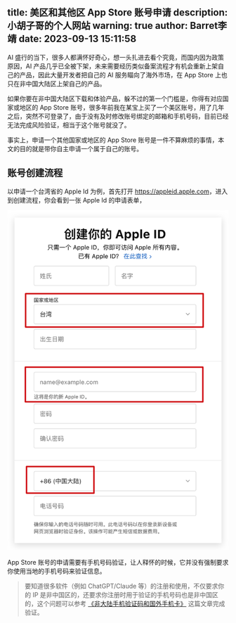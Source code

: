 title: 美区和其他区 App Store 账号申请
description: 小胡子哥的个人网站
warning: true
author: Barret李靖
date: 2023-09-13 15:11:58
---
AI 盛行的当下，很多人都满怀好奇心，想一头扎进去看个究竟，而国内因为政策原因，AI 产品几乎已全被下架，未来需要经历类似备案流程才有机会重新上架自己的产品，因此大量开发者把自己的 AI 服务瞄向了海外市场，在 App Store 上也只在非中国大陆区上架自己的产品。

如果你要在非中国大陆区下载和体验产品，躲不过的第一个门槛是，你得有对应国家或地区的 App Store 账号，很多年前我在某宝上买了一个美区账号，用了几年之后，突然不可登录了，由于没有及时修改账号绑定的邮箱和手机号码，目前已经无法完成风险验证，相当于这个账号就没了。

事实上，申请一个其他国家或地区的 App Store 账号是一件不算麻烦的事情，本文的目的就是带你自主申请一个属于自己的账号。

## 账号创建流程

以申请一个台湾省的 Apple Id 为例，首先打开 <https://appleid.apple.com>，进入到创建流程，你会看到一张 Apple Id 的申请表单，

![Apple ID Create Form](../blogimgs/2023/09/13/apple-id-create-form.png)

App Store 账号的申请需要有手机号码验证，让人释怀的时候，它并没有强制要求你使用当地的手机号码来验证信息。

> 要知道很多软件（例如 ChatGPT/Claude 等）的注册和使用，不仅要求你的 IP 是非中国区的，还要求你注册时用于验证的手机号码也是非中国区的，这个问题可以参考 [《非大陆手机验证码和国外手机卡》](/blog/2023/09/13/non-chinese-phone-checkcode-and-uk-giffgaff) 这篇文章完成验证。

